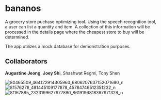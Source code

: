 # bananos
A grocery store puchase optimizing tool. Using the speech recognition tool, a user can list a quantity and item. A collection of this information will be processed in the details page where the cheapest store to buy will be determined.

The app utilizes a mock database for demonstration purposes.


## Collaborators
**Augustine Jeong**, **Joey Shi**, Shashwat Regmi, Tony Shen


![80465509_464122914305960_6806207637152071680_n](https://user-images.githubusercontent.com/14143525/71495113-0dcf7700-2801-11ea-9028-576a89464aa0.png)
![81576278_481445109177878_45784746512351232_n](https://user-images.githubusercontent.com/14143525/71495116-0f00a400-2801-11ea-8649-5006241778ae.png)
![81167885_2323199627977880_8619196818367971328_n](https://user-images.githubusercontent.com/14143525/71495117-1031d100-2801-11ea-937c-c2807e180583.png)
